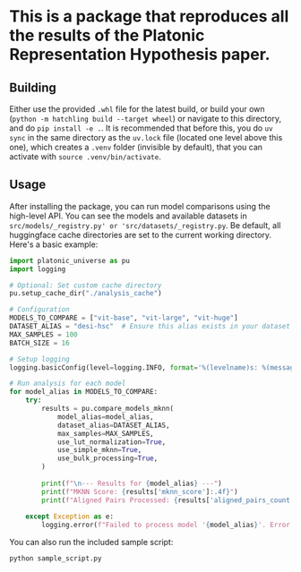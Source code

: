 # This is a package that reproduces all the results of the Platonic Representation Hypothesis paper.

## Building

Either use the provided `.whl` file for the latest build, or build your own (`python -m hatchling build --target wheel`) or navigate to this directory, and do `pip install -e .`. It is recommended that before this, you do `uv sync` in the same directory as the `uv.lock` file (located one level above this one), which creates a `.venv` folder (invisible by default), that you can activate with `source .venv/bin/activate`. 

## Usage

After installing the package, you can run model comparisons using the high-level API. You can see the models and available datasets in `src/models/_registry.py' or 'src/datasets/_registry.py`. Be default, all huggingface cache directories are set to the current working directory. Here's a basic example:

```python
import platonic_universe as pu
import logging

# Optional: Set custom cache directory
pu.setup_cache_dir("./analysis_cache")

# Configuration
MODELS_TO_COMPARE = ["vit-base", "vit-large", "vit-huge"]
DATASET_ALIAS = "desi-hsc"  # Ensure this alias exists in your dataset registry
MAX_SAMPLES = 100
BATCH_SIZE = 16

# Setup logging
logging.basicConfig(level=logging.INFO, format='%(levelname)s: %(message)s')

# Run analysis for each model
for model_alias in MODELS_TO_COMPARE:
    try:
        results = pu.compare_models_mknn(
            model_alias=model_alias,
            dataset_alias=DATASET_ALIAS,
            max_samples=MAX_SAMPLES,
            use_lut_normalization=True,
            use_simple_mknn=True,
            use_bulk_processing=True,
        )
        
        print(f"\n--- Results for {model_alias} ---")
        print(f"MKNN Score: {results['mknn_score']:.4f}")
        print(f"Aligned Pairs Processed: {results['aligned_pairs_count']}")
        
    except Exception as e:
        logging.error(f"Failed to process model '{model_alias}'. Error: {e}")
```

You can also run the included sample script:

```bash
python sample_script.py
``` 
